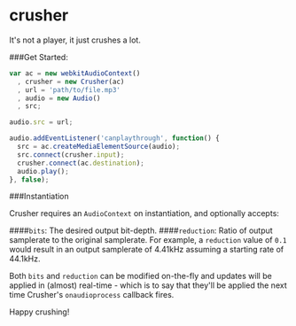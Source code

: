 crusher
=======

It's not a player, it just crushes a lot.

###Get Started:

```javascript
var ac = new webkitAudioContext()
  , crusher = new Crusher(ac)
  , url = 'path/to/file.mp3'
  , audio = new Audio()
  , src;

audio.src = url;

audio.addEventListener('canplaythrough', function() {
  src = ac.createMediaElementSource(audio);
  src.connect(crusher.input);
  crusher.connect(ac.destination);
  audio.play();
}, false);
```

###Instantiation

Crusher requires an `AudioContext` on instantiation, and optionally accepts:

####`bits`:
The desired output bit-depth.
####`reduction`:
Ratio of output samplerate to the original samplerate. For example, a `reduction` value of `0.1` 
would result in an output samplerate of 4.41kHz assuming a starting rate of 44.1kHz.

Both `bits` and `reduction` can be modified on-the-fly and updates will be applied in (almost) real-time - 
which is to say that they'll be applied the next time Crusher's `onaudioprocess` callback fires.

Happy crushing!
